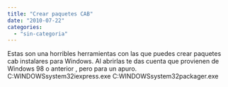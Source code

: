 ```yaml
---
title: "Crear paquetes CAB"
date: "2010-07-22"
categories: 
  - "sin-categoria"
---
```


Estas son una horribles herramientas con las que puedes crear paquetes cab instalares para Windows. Al abrirlas te das cuenta que provienen de Windows 98 o anterior , pero para un apuro. C:WINDOWSsystem32iexpress.exe C:WINDOWSsystem32packager.exe
